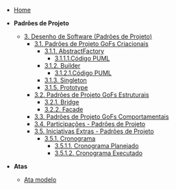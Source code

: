 <!-- docs/_sidebar.md -->

- [Home](./)

- **Padrões de Projeto**
  - [3. Desenho de Software (Padrões de Projeto)](./PadroesDeProjeto/3.PadroesDeProjeto.md)
    - [3.1. Padrões de Projeto GoFs Criacionais](./PadroesDeProjeto/gofsCriacionais/3.1.GoFsCriacionais.md)
      - [3.1.1. AbstractFactory](./PadroesDeProjeto/gofsCriacionais/AbstractFactory/3.1.1.AbstractFactory.md)
        - [3.1.1.1.Código PUML](./PadroesDeProjeto/gofsCriacionais/AbstractFactory/codigo-puml-af.md)
      - [3.1.2. Builder](./PadroesDeProjeto/gofsCriacionais/Builder/3.1.2.Builder.md)
        - [3.1.2.1.Código PUML](./PadroesDeProjeto/gofsCriacionais/Builder/builder-puml.md)
      - [3.1.3. Singleton](./PadroesDeProjeto/gofsCriacionais/Singleton/3.1.3.Singleton.md)
      - [3.1.5. Prototype](./PadroesDeProjeto/gofsCriacionais/Prototype/3.1.5.Prototype.md)
    - [3.2. Padrões de Projeto GoFs Estruturais](./PadroesDeProjeto/gofsEstruturais/3.2.GoFsEstruturais.md)
      - [3.2.1. Bridge](./PadroesDeProjeto/gofsEstruturais/Bridge/3.2.1.Bridge.md)
      - [3.2.2. Facade](./PadroesDeProjeto/gofsEstruturais/Facade/3.2.2.Facade.md)
    - [3.3. Padrões de Projeto GoFs Comportamentais](./PadroesDeProjeto/gofsComportamentais/3.3.GoFsComportamentais.md)
    - [3.4. Participações - Padrões de Projeto](./PadroesDeProjeto/3.4.ParticipacoesPadroes.md)
    - [3.5. Iniciativas Extras - Padrões de Projeto](./PadroesDeProjeto/iniciativasExtras/3.5.IniciativasExtras.md)
      - [3.5.1. Cronograma](./PadroesDeProjeto/iniciativasExtras/cronograma/cronograma.md)
        - [3.5.1.1. Cronograma Planejado](./PadroesDeProjeto/iniciativasExtras/cronograma/cronogramaPlanejado.md)
        - [3.5.1.2. Cronograma Executado](./PadroesDeProjeto/iniciativasExtras/cronograma/cronogramaExecutado.md)

- **Atas**
  - [Ata modelo](./Atas/AtaModelo.md)